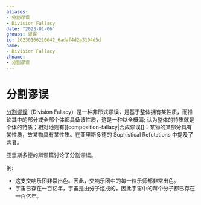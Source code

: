 ```yaml
---
aliases:
- 分割谬误
- Division Fallacy
date: "2023-01-06"
groups: 谬误
id: 20230106210642_6adaf4d2a3194d5d
name:
- Division Fallacy
zhname:
- 分割谬误
---
```


# 分割谬误

[分割谬误](https://zh.wikipedia.org/wiki/%E5%88%86%E5%89%B2%E8%AC%AC%E8%AA%A4)（Division Fallacy）是一种非形式谬误，是基于整体拥有某性质，而推论其中的部分或全部个体都具备该性质，这是一种以全概偏; 认为整体的特质就是个体的特质；相对地则有[[composition-fallacy|合成谬误]]：某物的某部分具有某性质，故某物具有某性质。在亚里斯多德的 Sophistical Refutations 中提及了两者。

亚里斯多德的辨谬篇讨论了分割谬误。

例:
- 这支交响乐团非常出色。因此，交响乐团中的每一位乐师都非常出色。
- 宇宙已存在一百亿年，宇宙是由分子组成的，因此宇宙中的每个分子都已存在一百亿年。

